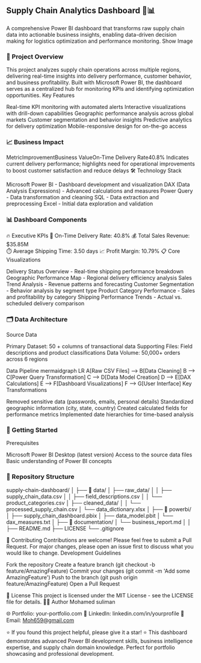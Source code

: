 ## Supply Chain Analytics Dashboard 🚚📊


A comprehensive Power BI dashboard that transforms raw supply chain data into actionable business insights, enabling data-driven decision making for logistics optimization and performance monitoring.
Show Image
### 🎯 Project Overview
This project analyzes supply chain operations across multiple regions, delivering real-time insights into delivery performance, customer behavior, and business profitability. Built with Microsoft Power BI, the dashboard serves as a centralized hub for monitoring KPIs and identifying optimization opportunities.
Key Features

Real-time KPI monitoring with automated alerts
Interactive visualizations with drill-down capabilities
Geographic performance analysis across global markets
Customer segmentation and behavior insights
Predictive analytics for delivery optimization
Mobile-responsive design for on-the-go access

### 📈 Business Impact
MetricImprovementBusiness ValueOn-Time Delivery Rate40.8% Indicates current delivery performance; highlights need for operational improvements to boost customer satisfaction and reduce delays
🛠️ Technology Stack

Microsoft Power BI - Dashboard development and visualization
DAX (Data Analysis Expressions) - Advanced calculations and measures
Power Query - Data transformation and cleaning
SQL - Data extraction and preprocessing
Excel - Initial data exploration and validation

### 📊 Dashboard Components
🔥 Executive KPIs
📍 On-Time Delivery Rate: 40.8%
💰 Total Sales Revenue: $35.85M  
⏱️ Average Shipping Time: 3.50 days
📈 Profit Margin: 10.79%
📋 Core Visualizations

Delivery Status Overview - Real-time shipping performance breakdown
Geographic Performance Map - Regional delivery efficiency analysis
Sales Trend Analysis - Revenue patterns and forecasting
Customer Segmentation - Behavior analysis by segment type
Product Category Performance - Sales and profitability by category
Shipping Performance Trends - Actual vs. scheduled delivery comparison

### 🗂️ Data Architecture
Source Data

Primary Dataset: 50 + columns of transactional data
Supporting Files: Field descriptions and product classifications
Data Volume: 50,000+ orders across 6 regions

Data Pipeline
mermaidgraph LR
    A[Raw CSV Files] --> B[Data Cleaning]
    B --> C[Power Query Transformation]
    C --> D[Data Model Creation]
    D --> E[DAX Calculations]
    E --> F[Dashboard Visualizations]
    F --> G[User Interface]
Key Transformations

Removed sensitive data (passwords, emails, personal details)
Standardized geographic information (city, state, country)
Created calculated fields for performance metrics
Implemented date hierarchies for time-based analysis

### 🚀 Getting Started
Prerequisites

Microsoft Power BI Desktop (latest version)
Access to the source data files
Basic understanding of Power BI concepts



### 📁 Repository Structure
supply-chain-dashboard/
│
├── 📂 data/
│   ├── raw_data/
│   │   ├── supply_chain_data.csv
│   │   ├── field_descriptions.csv
│   │   └── product_categories.csv
│   ├── cleaned_data/
│   │   └── processed_supply_chain.csv
│   └── data_dictionary.xlsx
│
├── 📂 powerbi/
│   ├── supply_chain_dashboard.pbix
│   ├── data_model.pbit
│   └── dax_measures.txt
│
├── 📂 documentation/
│   └── business_report.md
│
│
├── README.md
├── LICENSE
└── .gitignore


🤝 Contributing
Contributions are welcome! Please feel free to submit a Pull Request. For major changes, please open an issue first to discuss what you would like to change.
Development Guidelines

Fork the repository
Create a feature branch (git checkout -b feature/AmazingFeature)
Commit your changes (git commit -m 'Add some AmazingFeature')
Push to the branch (git push origin feature/AmazingFeature)
Open a Pull Request

📄 License
This project is licensed under the MIT License - see the LICENSE file for details.
👨‍💻 Author
Mohamed suliman

🌐 Portfolio: your-portfolio.com
💼 LinkedIn: linkedin.com/in/yourprofile
📧 Email: Moh659@gmail.com


⭐ If you found this project helpful, please give it a star! ⭐
This dashboard demonstrates advanced Power BI development skills, business intelligence expertise, and supply chain domain knowledge. Perfect for portfolio showcasing and professional development.
